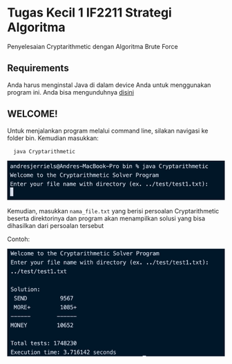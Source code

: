 # Tugas Kecil 1 IF2211 Strategi Algoritma
Penyelesaian Cryptarithmetic dengan Algoritma Brute Force

## Requirements
Anda harus menginstal Java di dalam device Anda untuk menggunakan program ini. Anda bisa mengunduhnya [disini](https://www.java.com/en/download/)

## WELCOME!
Untuk menjalankan program melalui command line, silakan navigasi ke folder bin. Kemudian masukkan:
```
  java Cryptarithmetic
```
![Main Menu](Documentation/main-menu.jpg)

Kemudian, masukkan `nama_file.txt` yang berisi persoalan Cryptarithmetic beserta direktorinya dan program akan menampilkan solusi yang bisa dihasilkan dari persoalan tersebut

Contoh:

![Contoh](Documentation/example-photo.png)

